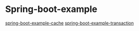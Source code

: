# Spring-boot-example


[spring-boot-example-cache](https://github.com/zhengyin/spring-boot-example/tree/master/spring-boot-example-cache)
[spring-boot-example-transaction](https://github.com/zhengyin/spring-boot-example/tree/master/spring-boot-example-transaction)